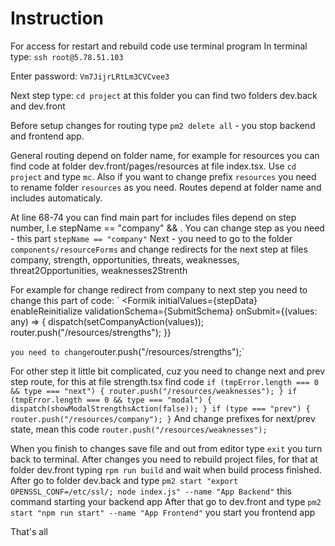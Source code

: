# Instruction

For access for restart and rebuild code use terminal program
In terminal type:  `ssh root@5.78.51.103`

Enter password:  `Vm7JijrLRtLm3CVCvee3`

Next step type: `cd project` at this folder you can find two folders dev.back and dev.front

Before setup changes for routing type `pm2 delete all` - you stop backend and frontend app.

General routing depend on folder name, for example for resources you can find code at folder dev.front/pages/resources at file index.tsx. Use `cd project` and type `mc`. Also if you want to change prefix `resources` you need to rename folder `resources` as you need. Routes depend at folder name and includes automaticaly.

At line 68-74 you can find main part for includes files depend on step number, I.e stepName == "company" && <Step1 />. You can change step as you need - this part `stepName == "company"`
Next - you need to go to the folder `components/resourceForms` and change redirects for the next step at files company, strength, opportunities, threats, weaknesses, threat2Opportunities, weaknesses2Strenth

For example for change redirect from company to next step you need to change this part of code:
`
<Formik
initialValues={stepData}
enableReinitialize
validationSchema={SubmitSchema}
onSubmit={(values: any) => {
dispatch(setCompanyAction(values));
router.push("/resources/strengths");
}}
>
` you need to change `router.push("/resources/strengths");`

For other step it little bit complicated, cuz you need to change next and prev step route, for this at file strength.tsx find code
`
if (tmpError.length === 0 && type === "next") {
router.push("/resources/weaknesses");
}
if (tmpError.length === 0 && type === "modal") {
dispatch(showModalStrengthsAction(false));
}
if (type === "prev") {
router.push("/resources/company");
}
`
And change prefixes for next/prev state, mean this code `router.push("/resources/weaknesses");`

When you finish to changes save file and out from editor type `exit` you turn back to terminal.
After changes you need to rebuild project files, for that at folder dev.front typing `rpm run build` and wait when build process finished.
After go to folder dev.back and type
`pm2 start "export OPENSSL_CONF=/etc/ssl/; node index.js" --name "App Backend"` this command starting your backend app
After that go to dev.front and type `pm2 start "npm run start" --name "App Frontend"` you start you frontend app

That's all

